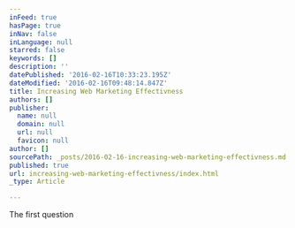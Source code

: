 ```yaml
---
inFeed: true
hasPage: true
inNav: false
inLanguage: null
starred: false
keywords: []
description: ''
datePublished: '2016-02-16T10:33:23.195Z'
dateModified: '2016-02-16T09:48:14.847Z'
title: Increasing Web Marketing Effectivness
authors: []
publisher:
  name: null
  domain: null
  url: null
  favicon: null
author: []
sourcePath: _posts/2016-02-16-increasing-web-marketing-effectivness.md
published: true
url: increasing-web-marketing-effectivness/index.html
_type: Article

---
```

The first question